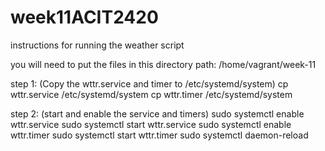 # week11ACIT2420
instructions for running the weather script

you will need to put the files in this directory path:
  /home/vagrant/week-11

step 1: (Copy the wttr.service and timer to /etc/systemd/system)
      cp wttr.service /etc/systemd/system
      cp wttr.timer /etc/systemd/system
      
step 2: (start and enable the service and timers)
      sudo systemctl enable wttr.service
      sudo systemctl start wttr.service
      sudo systemctl enable wttr.timer
      sudo systemctl start wttr.timer
      sudo systemctl daemon-reload
